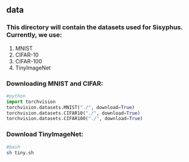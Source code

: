 ## data

### This directory will contain the datasets used for Sisyphus. Currently, we use:
1. MNIST
2. CIFAR-10
3. CIFAR-100
4. TinyImageNet

### Downloading MNIST and CIFAR:
``` python
#python
import torchvision
torchvision.datasets.MNIST("./", download=True)
torchvision.datasets.CIFAR10("./", download=True)
torchvision.datasets.CIFAR100("./", download=True)
```

### Download TinyImageNet:
``` bash
#bash
sh tiny.sh
```
